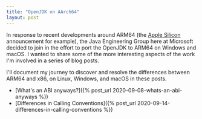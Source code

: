 ```yaml
---
title: "OpenJDK on AArch64"
layout: post
---
```


In response to recent developments around ARM64 (the [Apple Silicon](https://www.apple.com/newsroom/2020/06/apple-announces-mac-transition-to-apple-silicon/) announcement for example), the Java Engineering Group here at Microsoft decided to join in the effort to port the OpenJDK to ARM64 on Windows and macOS. I wanted to share some of the more interesting aspects of the work I'm involved in a series of blog posts. 

I'll document my journey to discover and resolve the differences between ARM64 and x86, on Linux, Windows, and macOS in these posts.

- [What's an ABI anyways?]({% post_url 2020-09-08-whats-an-abi-anyways %})
- [Differences in Calling Conventions]({% post_url 2020-09-14-differences-in-calling-conventions %})
